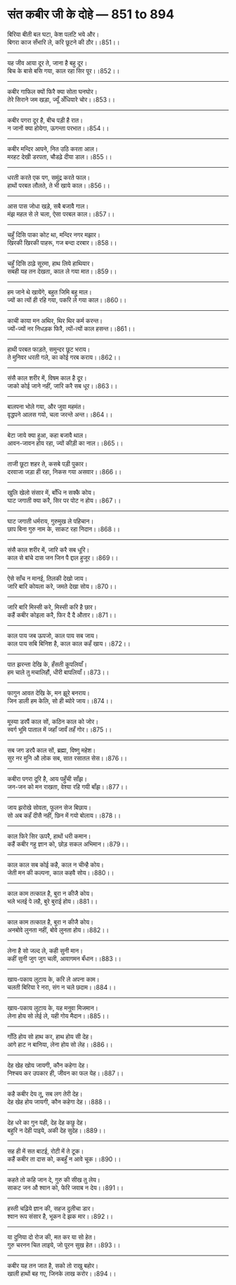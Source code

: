 
# **संत कबीर जी के दोहे — 851 to 894**

बिरिया बीती बल घटा, केश पलटि भये और।\
बिगरा काज सँभारि ले, करि छूटने की ठौर।।851।।

---

यह जीव आया दूर ते, जाना है बहु दूर।\
बिच के बासे बसि गया, काल रहा सिर पूर।।852।।

---

कबीर गाफिल क्यों फिरै क्या सोता घनघोर।\
तेरे सिराने जम खड़ा, ज्यूँ अँधियारे चोर।।853।।

---

कबीर पगरा दूर है, बीच पड़ी है रात।\
न जानों क्या होयेगा, ऊगन्ता परभात।।854।।

---

कबीर मन्दिर आपने, नित उठि करता आल।\
मरहट देखी डरपता, चौडढ़े दीया डाल।।855।।

---

धरती करते एक पग, समुंद्र करते फाल।\
हाथों परबत लौलते, ते भी खाये काल।।856।।

---

आस पास जोधा खड़े, सबै बजावै गाल।\
मंझ महल से ले चला, ऐसा परबल काल।।857।।

---

चहुँ दिसि पाका कोट था, मन्दिर नगर मझार।\
खिरकी खिरकी पाहरू, गज बन्दा दरबार।।858।।

---

चहुँ दिसि ठाढ़े सूरमा, हाथ लिये हाथियार।\
सबही यह तन देखता, काल ले गया मात।।859।।

---

हम जाने थे खायेंगे, बहुत जिमि बहु माल।\
ज्यों का त्यों ही रहि गया, पकरि ले गया काल।।860।।

---

काची काया मन अथिर, थिर थिर कर्म करन्त।\
ज्यों-ज्यों नर निधड़क फिरै, त्यों-त्यों काल हसन्त।।861।।

---

हाथी परबत फाड़ते, समुन्दर छूट भराय।\
ते मुनिवर धरती गले, का कोई गरब कराय।।862।।

---

संसै काल शरीर में, विषम काल है दूर।\
जाको कोई जाने नहीं, जारि करै सब धूर।।863।।

---

बालपना भोले गया, और जुवा महमंत।\
वृद्धपने आलस गयो, चला जरन्ते अन्त।।864।।

---

बेटा जाये क्या हुआ, कहा बजावै थाल।\
आवन-जावन होय रहा, ज्यों कीड़ी का नाल।।865।।

---

ताजी छूटा शहर ते, कसबे पड़ी पुकार।\
दरवाजा जड़ा ही रहा, निकस गया असवार।।866।।

---

खुलि खेलो संसार में, बाँधि न सक्कै कोय।\
घाट जगाती क्या करै, सिर पर पोट न होय।।867।।

---

घाट जगाती धर्मराय, गुरुमुख ले पहिचान।\
छाप बिना गुरु नाम के, साकट रहा निदान।।868।।

---

संसै काल शरीर में, जारि करै सब धूरि।\
काल से बांचे दास जन जिन पै द्दाल हुजूर।।869।।

---

ऐसे साँच न मानई, तिलकी देखो जाय।\
जारि बारि कोयला करे, जमते देखा सोय।।870।।

---

जारि बारि मिस्सी करे, मिस्सी करि है छार।\
कहैं कबीर कोइला करै, फिर दै दै औतार।।871।।

---

काल पाय जब ऊपजो, काल पाय सब जाय।\
काल पाय सबि बिनिश है, काल काल कहँ खाय।।872।।

---

पात झरन्ता देखि के, हँसती कूपलियाँ।\
हम चाले तु मचालिहौं, धीरी बापलियाँ।।873।।

---

फागुन आवत देखि के, मन झूरे बनराय।\
जिन डाली हम केलि, सो ही ब्योरे जाय।।874।।

---

मूस्या डरपैं काल सों, कठिन काल को जोर।\
स्वर्ग भूमि पाताल में जहाँ जावँ तहँ गोर।।875।।

---

सब जग डरपै काल सों, ब्रह्मा, विष्णु महेश।\
सुर नर मुनि औ लोक सब, सात रसातल सेस।।876।।

---

कबीरा पगरा दूरि है, आय पहुँची साँझ।\
जन-जन को मन राखता, वेश्या रहि गयी बाँझ।।877।।

---

जाय झरोखे सोवता, फूलन सेज बिछाय।\
सो अब कहँ दीसै नहीं, छिन में गयो बोलाय।।878।।

---

काल फिरे सिर ऊपरै, हाथों धरी कमान।\
कहैं कबीर गहु ज्ञान को, छोड़ सकल अभिमान।।879।।

---

काल काल सब कोई कहै, काल न चीन्है कोय।\
जेती मन की कल्पना, काल कहवै सोय।।880।।

---

काल काम तत्काल है, बुरा न कीजै कोय।\
भले भलई पे लहै, बुरे बुराई होय।।881।।

---

काल काम तत्काल है, बुरा न कीजै कोय।\
अनबोवे लुनता नहीं, बोवे लुनता होय।।882।।

---

लेना है सो जल्द ले, कही सुनी मान।\
कहीं सुनी जुग जुग चली, आवागमन बँधान।।883।।

---

खाय-पकाय लुटाय के, करि ले अपना काम।\
चलती बिरिया रे नरा, संग न चले छदाम।।884।।

---

खाय-पकाय लुटाय के, यह मनुवा मिजमान।\
लेना होय सो लेई ले, यही गोय मैदान।।885।।

---

गाँठि होय सो हाथ कर, हाथ होय सी देह।\
आगे हाट न बानिया, लेना होय सो लेह।।886।।

---

देह खेह खोय जायगी, कौन कहेगा देह।\
निश्चय कर उपकार ही, जीवन का फल येह।।887।।

---

कहै कबीर देय तू, सब लग तेरी देह।\
देह खेह होय जायगी, कौन कहेगा देह।।888।।

---

देह धरे का गुन यही, देह देह कछु देह।\
बहुरि न देही पाइये, अकी देह सुदेह।।889।।

---

सह ही में सत बाटई, रोटी में ते टूक।\
कहैं कबीर ता दास को, कबहुँ न आवे चूक।।890।।

---

कहते तो कहि जान दे, गुरु की सीख तु लेय।\
साकट जन औ श्वान को, फेरि जवाब न देय।।891।।

---

हस्ती चढ़िये ज्ञान की, सहज दुलीचा डार।\
श्वान रूप संसार है, भूकन दे झक मार।।892।।

---

या दुनिया दो रोज की, मत कर या सो हेत।\
गुरु चरनन चित लाइये, जो पूरन सुख हेत।।893।।

---

कबीर यह तन जात है, सको तो राखु बहोर।\
खाली हाथों बह गए, जिनके लाख करोर।।894।।
